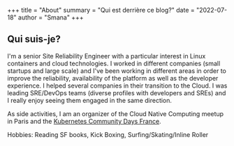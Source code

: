 +++
title = "About"
summary = "Qui est derrière ce blog?"
date = "2022-07-18"
author = "Smana"
+++

## Qui suis-je?

I'm a senior Site Reliability Engineer with a particular interest in Linux containers and cloud technologies.
I worked in different companies (small startups and large scale) and I've been working in different areas in order to improve the reliability, availability of the platform as well as the developer experience.
I helped several companies in their transition to the Cloud. I was leading SRE/DevOps teams (diverse profiles with developers and SREs) and I really enjoy seeing them engaged in the same direction.

As side activities, I am an organizer of the Cloud Native Computing meetup in Paris and the [Kubernetes Community Days France](https://www.kcdfrance.fr/).

Hobbies: Reading SF books, Kick Boxing, Surfing/Skating/Inline Roller

